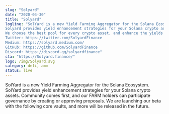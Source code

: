 ```yaml
---
slug: "Solyard"
date: "2020-04-30"
title: "Solyard"
logline: "SolYard is a new Yield Farming Aggregator for the Solana Ecosystem. 
Solyard provides yield enhancement strategies for your Solana crypto assets. We auto compound Solana SPL Crypto Assets, enhancing your yields in underlying vaults and liquidity pools in Raydium or Serum AMMs. 
We choose the best pool for every crypto asset, and enhance the yields using our smart contracts and auto compounding. Users do not need much DeFi knowledge, relying on us to optimize their yields for passive income.
Twitter: https://twitter.com/SolyardFinance
Medium: https://solyard.medium.com/
GitHub: https://github.com/SolyardFinance
Discord: https://discord.gg/solyardfinance"
cta: "https://Solyard.finance/"
logo: /img/Solyard.svg
category: defi, amm
status: live
---
```

SolYard is a new Yield Farming Aggregator for the Solana Ecosystem. SolYard provides yield enhancement strategies for your Solana crypto assets. Community comes first, and our FARM holders can participate governance by creating or approving proposals. We are launching our beta with the following core vaults, and more will be released in the future. 